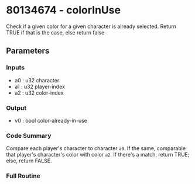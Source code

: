 # 80134674 - colorInUse
Check if a given color for a given character is already selected. Return TRUE if that is the case, else return false

## Parameters
### Inputs
* a0 : u32 character
* a1 : u32 player-index
* a2 : u32 color-index

### Output
* v0 : bool color-already-in-use

### Code Summary
Compare each player's character to character `a0`. If the same, comparable that player's character's color with color `a2`. If there's a match, return TRUE; else, return FALSE.

### Full Routine
